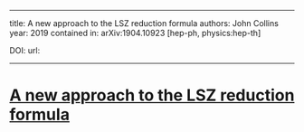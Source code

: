 
---
title: A new approach to the LSZ reduction formula
authors: John Collins
year: 2019
contained in: arXiv:1904.10923 [hep-ph, physics:hep-th]

DOI: 
url: 

---
# [A new approach to the LSZ reduction formula](zotero://select/items/@collinsNewApproachLSZ2019a)
